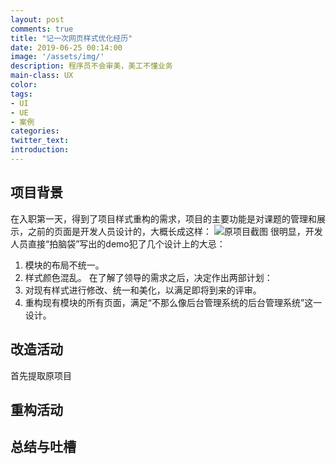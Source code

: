 ```yaml
---
layout: post
comments: true
title: "记一次网页样式优化经历"
date: 2019-06-25 00:14:00
image: '/assets/img/'
description: 程序员不会审美，美工不懂业务
main-class: UX
color:
tags:
- UI
- UE
- 案例
categories:
twitter_text:
introduction:
---
```

## 项目背景
在入职第一天，得到了项目样式重构的需求，项目的主要功能是对课题的管理和展示，之前的页面是开发人员设计的，大概长成这样：
![原项目截图]()
很明显，开发人员直接“拍脑袋”写出的demo犯了几个设计上的大忌：
1. 模块的布局不统一。
2. 样式颜色混乱。
在了解了领导的需求之后，决定作出两部计划：  
1. 对现有样式进行修改、统一和美化，以满足即将到来的评审。
2. 重构现有模块的所有页面，满足“不那么像后台管理系统的后台管理系统”这一设计。
## 改造活动
首先提取原项目

## 重构活动

## 总结与吐槽